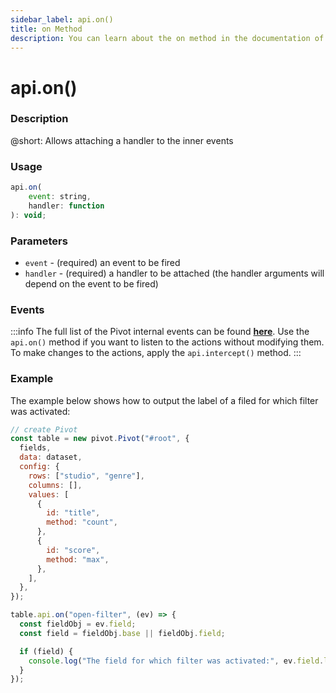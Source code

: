 ```yaml
---
sidebar_label: api.on()
title: on Method
description: You can learn about the on method in the documentation of the DHTMLX JavaScript Pivot library. Browse developer guides and API reference, try out code examples and live demos, and download a free 30-day evaluation version of DHTMLX Pivot.
---
```


# api.on()

### Description

@short: Allows attaching a handler to the inner events

### Usage

~~~jsx {}
api.on(
    event: string,
    handler: function
): void;
~~~

### Parameters

- `event` - (required) an event to be fired
- `handler` - (required) a handler to be attached (the handler arguments will depend on the event to be fired)

### Events

:::info
The full list of the Pivot internal events can be found [**here**](api/overview/main_overview.md/#pivot-events).
Use the `api.on()` method if you want to listen to the actions without modifying them. To make changes to the actions, apply the `api.intercept()` method.
:::

### Example

The example below shows how to output the label of a filed for which filter was activated: 

~~~jsx
// create Pivot
const table = new pivot.Pivot("#root", {
  fields,
  data: dataset,
  config: {
    rows: ["studio", "genre"],
    columns: [],
    values: [
      {
        id: "title",
        method: "count",
      },
      {
        id: "score",
        method: "max",
      },
    ],
  },
});

table.api.on("open-filter", (ev) => {
  const fieldObj = ev.field;
  const field = fieldObj.base || fieldObj.field;

  if (field) {
    console.log("The field for which filter was activated:", ev.field.label);
  }
});
~~~
